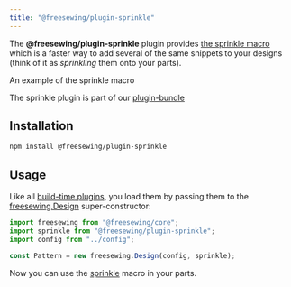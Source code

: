 ```yaml
---
title: "@freesewing/plugin-sprinkle"
---
```


The **@freesewing/plugin-sprinkle** plugin provides [the
sprinkle macro](/reference/api/macros/sprinkle/) which is a faster way
to add several of the same snippets to your designs (think of it as
_sprinkling_ them onto your parts).

<Example part="plugin_sprinkle">An example of the sprinkle macro</Example>

<Tip>

The sprinkle plugin is part of our [plugin-bundle](/reference/plugins/bundle)

</Tip>

## Installation

```bash
npm install @freesewing/plugin-sprinkle
```

## Usage

Like all [build-time plugins](/guides/plugins/types-of-plugins#build-time-plugins), you
load them by passing them to the [freesewing.Design](/reference/api/design) super-constructor:

```js
import freesewing from "@freesewing/core";
import sprinkle from "@freesewing/plugin-sprinkle";
import config from "../config";

const Pattern = new freesewing.Design(config, sprinkle);
```

Now you can use the [sprinkle](/reference/api/macros/sprinkle) macro in your parts.

